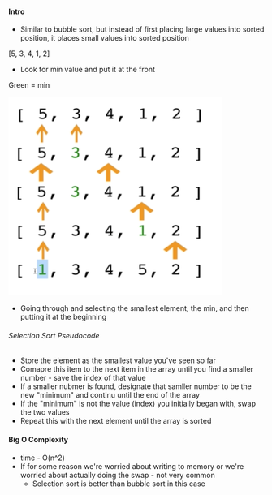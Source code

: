 #### Intro

- Similar to bubble sort, but instead of first placing large values into sorted position, it places small values into sorted position

[5, 3, 4, 1, 2]

- Look for min value and put it at the front

Green = min

![](../images/12.png)

- Going through and selecting the smallest element, the min, and then putting it at the beginning

###### Selection Sort Pseudocode

- Store the element as the smallest value you've seen so far
- Comapre this item to the next item in the array until you find a smaller number - save the index of that value
- If a smaller nubmer is found, designate that samller number to be the new "minimum" and continu until the end of the array
- If the "minimum" is not the value (index) you initially began with, swap the two values
- Repeat this with the next element until the array is sorted


#### Big O Complexity

- time - O(n^2)
- If for some reason we're worried about writing to memory or we're worried about actually doing the swap - not very common
    * Selection sort is better than bubble sort in this case